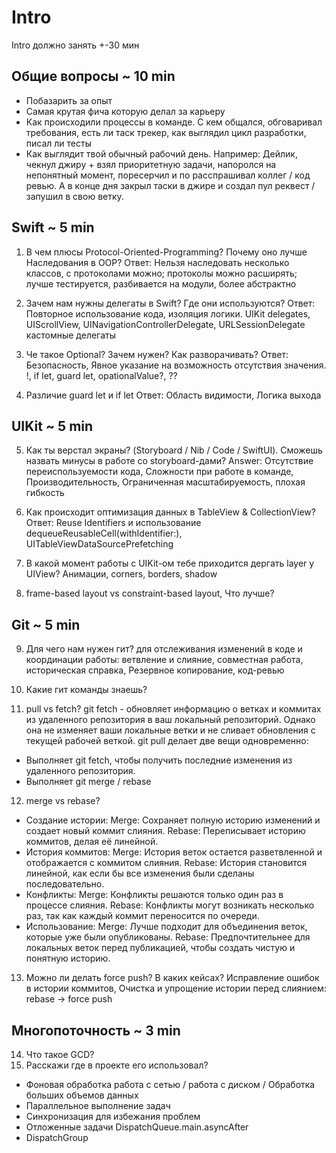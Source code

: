 
# Intro

Intro должно занять +-30 мин

## Общие вопросы ~ 10 min
- Побазарить за опыт
- Самая крутая фича которую делал за карьеру
- Как происходили процессы в команде. С кем общался, обговаривал требования, есть ли таск трекер, как выглядил цикл разработки, писал ли тесты
- Как выглядит твой обычный рабочий день.
Например: Дейлик, чекнул джиру + взял приоритетную задачи, напоролся на непонятный момент, поресерчил и по расспрашивал коллег / код ревью. А в конце дня закрыл таски в джире и создал пул реквест / запушил в свою ветку.
  
## Swift ~ 5 min
1) В чем плюсы Protocol-Oriented-Programming? Почему оно лучше Наследования в OOP?
Ответ: Нельзя наследовать несколько классов, с протоколами можно; протоколы можно расширять; лучше тестируется, разбивается на модули, более абстрактно

2) Зачем нам нужны делегаты в Swift? Где они используются?
Ответ: Повторное использование кода, изоляция логики. UIKit delegates, UIScrollView, UINavigationControllerDelegate, URLSessionDelegate кастомные делегаты

3) Че такое Optional? Зачем нужен? Как разворачивать?
Ответ: Безопасность, Явное указание на возможность отсутствия значения. !, if let, guard let, opationalValue?, ??

4) Различие guard let и if let
Ответ: Область видимости, Логика выхода

## UIKit ~ 5 min
5) Как ты верстал экраны? (Storyboard / Nib / Code / SwiftUI). Сможешь назвать минусы в работе со storyboard-дами?
Answer: Отсутствие переиспользуемости кода, Сложности при работе в команде, Производительность, Ограниченная масштабируемость, плохая гибкость

6) Как происходит оптимизация данных в TableView & CollectionView?
Ответ: Reuse Identifiers и использование dequeueReusableCell(withIdentifier:), UITableViewDataSourcePrefetching

7) В какой момент работы с UIKit-ом тебе приходится дергать layer у UIView?
Анимации, corners, borders, shadow

8) frame-based layout vs constraint-based layout, Что лучше?

## Git ~ 5 min
9) Для чего нам нужен гит?
для отслеживания изменений в коде и координации работы: ветвление и слияние, совместная работа, историческая справка, Резервное копирование, код-ревью

10) Какие гит команды знаешь?

11) pull vs fetch?
git fetch - обновляет информацию о ветках и коммитах из удаленного репозитория в ваш локальный репозиторий. Однако она не изменяет ваши локальные ветки и не сливает обновления с текущей рабочей веткой.
git pull делает две вещи одновременно:
- Выполняет git fetch, чтобы получить последние изменения из удаленного репозитория.
- Выполняет git merge / rebase

12) merge vs rebase?
- Создание истории:
Merge: Сохраняет полную историю изменений и создает новый коммит слияния.
Rebase: Переписывает историю коммитов, делая её линейной.
- История коммитов:
Merge: История веток остается разветвленной и отображается с коммитом слияния.
Rebase: История становится линейной, как если бы все изменения были сделаны последовательно.
- Конфликты:
Merge: Конфликты решаются только один раз в процессе слияния.
Rebase: Конфликты могут возникать несколько раз, так как каждый коммит переносится по очереди.
- Использование:
Merge: Лучше подходит для объединения веток, которые уже были опубликованы.
Rebase: Предпочтительнее для локальных веток перед публикацией, чтобы создать чистую и понятную историю.

13) Можно ли делать force push? В каких кейсах?
Исправление ошибок в истории коммитов, Очистка и упрощение истории перед слиянием: rebase -> force push

## Многопоточность ~ 3 min
14) Что такое GCD?
15) Расскажи где в проекте его использовал?
- Фоновая обработка работа с сетью / работа с диском / Обработка больших объемов данных 
- Параллельное выполнение задач
- Синхронизация для избежания проблем
- Отложенные задачи DispatchQueue.main.asyncAfter
- DispatchGroup
